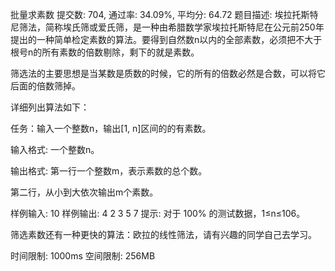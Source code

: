 批量求素数
提交数: 704, 通过率: 34.09%, 平均分: 64.72
题目描述:
埃拉托斯特尼筛法，简称埃氏筛或爱氏筛，是一种由希腊数学家埃拉托斯特尼在公元前250年提出的一种简单检定素数的算法。要得到自然数n以内的全部素数，必须把不大于根号n的所有素数的倍数剔除，剩下的就是素数。

筛选法的主要思想是当某数是质数的时候，它的所有的倍数必然是合数，可以将它后面的倍数筛掉。

详细列出算法如下：



任务：输入一个整数n，输出[1, n]区间的的有素数。

输入格式:
一个整数n。

输出格式:
第一行一个整数m，表示素数的总个数。

第二行，从小到大依次输出m个素数。

样例输入:
10
样例输出:
4
2 3 5 7
提示:
对于 100% 的测试数据，1≤n≤106 ​​。

筛选素数还有一种更快的算法：欧拉的线性筛法，请有兴趣的同学自己去学习。

时间限制: 1000ms
空间限制: 256MB